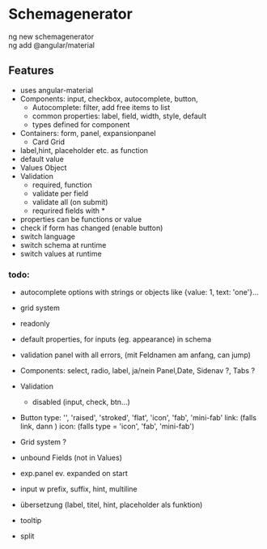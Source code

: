 # Schemagenerator

ng new schemagenerator  
ng add @angular/material

## Features
- uses angular-material
- Components: input, checkbox, autocomplete, button, 
  - Autocomplete: filter, add free items to list
  - common properties: label, field, width, style, default
  - types defined for component
 - Containers: form, panel, expansionpanel
   - Card Grid
  - label,hint, placeholder etc. as function
  - default value 
- Values Object
- Validation
  - required, function
  - validate per field
  - validate all (on submit)
  - requrired fields with *         
- properties can be functions or value
- check if form has changed (enable button)
- switch language
- switch schema at runtime
- switch values at runtime


### todo:
- autocomplete options with strings or objects like {value: 1, text: 'one'}...
- grid system
- readonly 
- default properties, for inputs (eg. appearance) in schema
- validation
  panel with all errors, (mit Feldnamen am anfang, can jump)
- Components: select, radio, label, ja/nein Panel,Date, Sidenav ?, Tabs ?
- Validation
  - disabled (input, check, btn...)
- Button type: '', 'raised', 'stroked', 'flat', 'icon', 'fab', 'mini-fab' 
         link: (falls link, dann <a>)
         icon: (falls type = 'icon', 'fab', 'mini-fab')
  
- Grid system ?
- unbound Fields (not in Values)
- exp.panel ev. expanded on start
- input w prefix, suffix, hint, multiline
- übersetzung (label, titel, hint, placeholder als funktion)
- tooltip
- split
